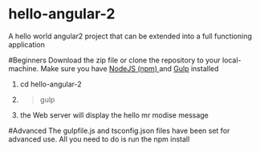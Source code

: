 # hello-angular-2
A hello world angular2 project that can be extended into a full functioning application

#Beginners
Download the zip file or clone the repository to your local-machine. Make sure you have <a href="https://nodejs.org/en/">NodeJS (npm) </a> and <a href="http://gulpjs.com/">Gulp</a> installed

1. <blockqoute> cd hello-angular-2 </blockqoute>
2. <blockquote> gulp </blockquote>
3. the Web server will display the hello mr modise message

#Advanced
The gulpfile.js and tsconfig.json files have been set for advanced use. All you need to do is run the <blockqoute>npm install <package-name> </blockqoute>
